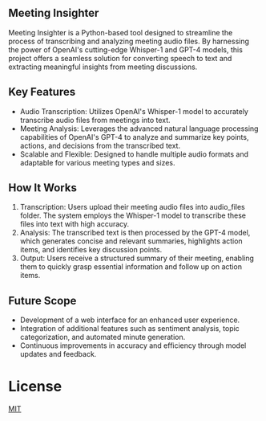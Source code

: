 ## Meeting Insighter
Meeting Insighter is a Python-based tool designed to streamline the process of transcribing and analyzing meeting audio files. By harnessing the power of OpenAI's cutting-edge Whisper-1 and GPT-4 models, this project offers a seamless solution for converting speech to text and extracting meaningful insights from meeting discussions.

## Key Features
* Audio Transcription: Utilizes OpenAI's Whisper-1 model to accurately transcribe audio files from meetings into text.
* Meeting Analysis: Leverages the advanced natural language processing capabilities of OpenAI's GPT-4 to analyze and summarize key points, actions, and decisions from the transcribed text.
* Scalable and Flexible: Designed to handle multiple audio formats and adaptable for various meeting types and sizes.
  
## How It Works
1. Transcription: Users upload their meeting audio files into audio_files folder. The system employs the Whisper-1 model to transcribe these files into text with high accuracy.
2. Analysis: The transcribed text is then processed by the GPT-4 model, which generates concise and relevant summaries, highlights action items, and identifies key discussion points.
3. Output: Users receive a structured summary of their meeting, enabling them to quickly grasp essential information and follow up on action items.
   
## Future Scope
* Development of a web interface for an enhanced user experience.
* Integration of additional features such as sentiment analysis, topic categorization, and automated minute generation.
* Continuous improvements in accuracy and efficiency through model updates and feedback.

# License 
[MIT](https://choosealicense.com/licenses/mit/)
